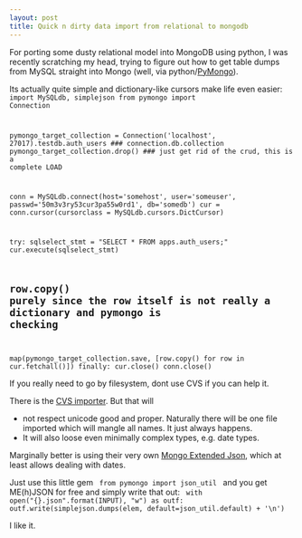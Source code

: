 ```yaml
---
layout: post
title: Quick n dirty data import from relational to mongodb
---
```


For porting some dusty relational model into MongoDB using python, I was recently scratching my head, trying to figure out how to get table dumps from MySQL straight into Mongo (well, via python/[PyMongo](https://github.com/mongodb/mongo-python-driver)). 

Its actually quite simple and dictionary-like cursors make life even easier:
<code>
import MySQLdb, simplejson
from pymongo import Connection

pymongo_target_collection = Connection('localhost', 27017).testdb.auth_users ### connection.db.collection
pymongo_target_collection.drop()              ### just get rid of the crud, this is a complete LOAD

conn = MySQLdb.connect(host='somehost', user='someuser', passwd='50m3v3ry53cur3pa55w0rd1', db='somedb')
cur = conn.cursor(cursorclass = MySQLdb.cursors.DictCursor)

try:
  sqlselect_stmt = "SELECT * FROM apps.auth_users;"
  cur.execute(sqlselect_stmt)
  
  ## row.copy() purely since the row itself is not really a dictionary and pymongo is checking
  map(pymongo_target_collection.save, [row.copy() for row in cur.fetchall()])
finally: 
  cur.close()
  conn.close()
</code>

If you really need to go by filesystem, dont use CVS if you can help it.

There is the [CVS importer](http://www.mongodb.org/display/DOCS/Import+Export+Tools#ImportExportTools-Example%3AImportfileformat). But that will
* not respect unicode good and proper. Naturally there will be one file imported which will mangle all names. It just always happens.
* It will also loose even minimally complex types, e.g. date types.

Marginally better is using their very own [Mongo Extended Json](http://www.mongodb.org/display/DOCS/Mongo+Extended+JSON), which at least allows dealing with dates.

Just use this little gem
<code>
from pymongo import json_util
</code>
and you get ME(h)JSON for free and simply write that out:
<code>
with open("{}.json".format(INPUT), "w") as outf:
  outf.write(simplejson.dumps(elem, default=json_util.default) + '\n')
</code>

I like it.
